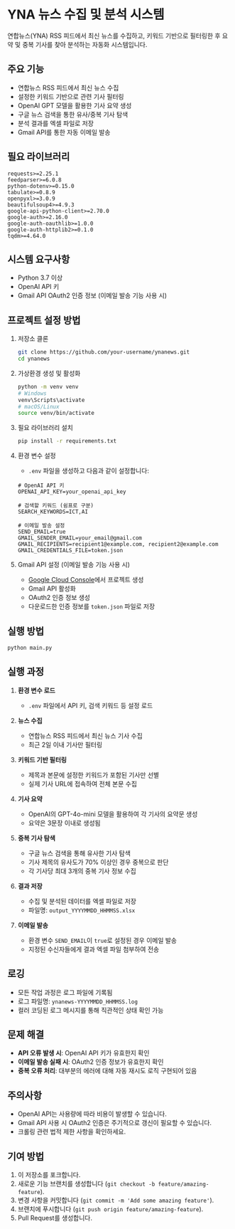 # YNA 뉴스 수집 및 분석 시스템

연합뉴스(YNA) RSS 피드에서 최신 뉴스를 수집하고, 키워드 기반으로 필터링한 후 요약 및 중복 기사를 찾아 분석하는 자동화 시스템입니다.

## 주요 기능

- 연합뉴스 RSS 피드에서 최신 뉴스 수집
- 설정한 키워드 기반으로 관련 기사 필터링
- OpenAI GPT 모델을 활용한 기사 요약 생성
- 구글 뉴스 검색을 통한 유사/중복 기사 탐색
- 분석 결과를 엑셀 파일로 저장
- Gmail API를 통한 자동 이메일 발송

## 필요 라이브러리

```
requests>=2.25.1
feedparser>=6.0.8
python-dotenv>=0.15.0
tabulate>=0.8.9
openpyxl>=3.0.9
beautifulsoup4>=4.9.3
google-api-python-client>=2.70.0
google-auth>=2.16.0
google-auth-oauthlib>=1.0.0
google-auth-httplib2>=0.1.0
tqdm>=4.64.0
```

## 시스템 요구사항

- Python 3.7 이상
- OpenAI API 키
- Gmail API OAuth2 인증 정보 (이메일 발송 기능 사용 시)

## 프로젝트 설정 방법

1. 저장소 클론
   ```bash
   git clone https://github.com/your-username/ynanews.git
   cd ynanews
   ```

2. 가상환경 생성 및 활성화
   ```bash
   python -m venv venv
   # Windows
   venv\Scripts\activate
   # macOS/Linux
   source venv/bin/activate
   ```

3. 필요 라이브러리 설치
   ```bash
   pip install -r requirements.txt
   ```

4. 환경 변수 설정
   - `.env` 파일을 생성하고 다음과 같이 설정합니다:
   ```
   # OpenAI API 키
   OPENAI_API_KEY=your_openai_api_key

   # 검색할 키워드 (쉼표로 구분)
   SEARCH_KEYWORDS=ICT,AI

   # 이메일 발송 설정
   SEND_EMAIL=true
   GMAIL_SENDER_EMAIL=your_email@gmail.com
   GMAIL_RECIPIENTS=recipient1@example.com, recipient2@example.com
   GMAIL_CREDENTIALS_FILE=token.json
   ```

5. Gmail API 설정 (이메일 발송 기능 사용 시)
   - [Google Cloud Console](https://console.cloud.google.com/)에서 프로젝트 생성
   - Gmail API 활성화
   - OAuth2 인증 정보 생성
   - 다운로드한 인증 정보를 `token.json` 파일로 저장

## 실행 방법

```bash
python main.py
```

## 실행 과정

1. **환경 변수 로드**
   - `.env` 파일에서 API 키, 검색 키워드 등 설정 로드

2. **뉴스 수집**
   - 연합뉴스 RSS 피드에서 최신 뉴스 기사 수집
   - 최근 2일 이내 기사만 필터링

3. **키워드 기반 필터링**
   - 제목과 본문에 설정한 키워드가 포함된 기사만 선별
   - 실제 기사 URL에 접속하여 전체 본문 수집

4. **기사 요약**
   - OpenAI의 GPT-4o-mini 모델을 활용하여 각 기사의 요약문 생성
   - 요약은 3문장 이내로 생성됨

5. **중복 기사 탐색**
   - 구글 뉴스 검색을 통해 유사한 기사 탐색
   - 기사 제목의 유사도가 70% 이상인 경우 중복으로 판단
   - 각 기사당 최대 3개의 중복 기사 정보 수집

6. **결과 저장**
   - 수집 및 분석된 데이터를 엑셀 파일로 저장
   - 파일명: `output_YYYYMMDD_HHMMSS.xlsx`

7. **이메일 발송**
   - 환경 변수 `SEND_EMAIL`이 `true`로 설정된 경우 이메일 발송
   - 지정된 수신자들에게 결과 엑셀 파일 첨부하여 전송

## 로깅

- 모든 작업 과정은 로그 파일에 기록됨
- 로그 파일명: `ynanews-YYYYMMDD_HHMMSS.log`
- 컬러 코딩된 로그 메시지를 통해 직관적인 상태 확인 가능

## 문제 해결

- **API 오류 발생 시**: OpenAI API 키가 유효한지 확인
- **이메일 발송 실패 시**: OAuth2 인증 정보가 유효한지 확인
- **중복 오류 처리**: 대부분의 에러에 대해 자동 재시도 로직 구현되어 있음

## 주의사항

- OpenAI API는 사용량에 따라 비용이 발생할 수 있습니다.
- Gmail API 사용 시 OAuth2 인증은 주기적으로 갱신이 필요할 수 있습니다.
- 크롤링 관련 법적 제한 사항을 확인하세요.

## 기여 방법

1. 이 저장소를 포크합니다.
2. 새로운 기능 브랜치를 생성합니다 (`git checkout -b feature/amazing-feature`).
3. 변경 사항을 커밋합니다 (`git commit -m 'Add some amazing feature'`).
4. 브랜치에 푸시합니다 (`git push origin feature/amazing-feature`).
5. Pull Request를 생성합니다. 
